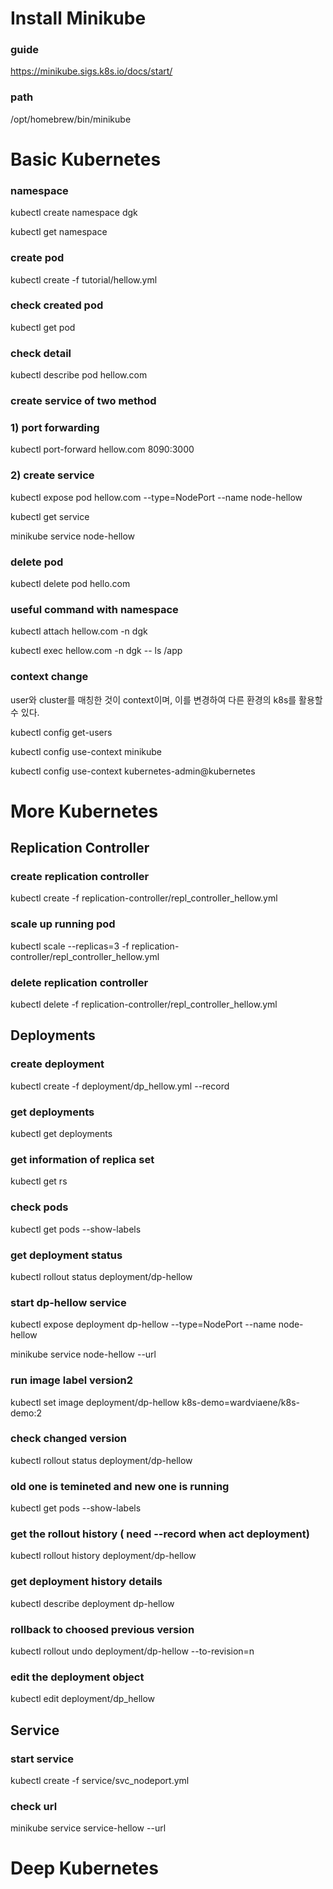 # Install Minikube

### guide
https://minikube.sigs.k8s.io/docs/start/

### path
/opt/homebrew/bin/minikube 


# Basic Kubernetes 

### namespace
kubectl create namespace dgk

kubectl get namespace


### create pod
kubectl create -f tutorial/hellow.yml


### check created pod
kubectl get pod


### check detail
kubectl describe pod hellow.com


### create service of two method

### 1) port forwarding
kubectl port-forward hellow.com 8090:3000

### 2) create service
kubectl expose pod hellow.com --type=NodePort --name node-hellow

kubectl get service

minikube service node-hellow


### delete pod
kubectl delete pod hello.com


### useful command with namespace
kubectl attach hellow.com -n dgk 

kubectl exec hellow.com -n dgk -- ls /app


### context change
user와 cluster를 매칭한 것이 context이며, 이를 변경하여 다른 환경의 k8s를 활용할 수 있다.

kubectl config get-users

kubectl config use-context minikube

kubectl config use-context kubernetes-admin@kubernetes


# More Kubernetes

## Replication Controller 

### create replication controller 
kubectl create -f replication-controller/repl_controller_hellow.yml

### scale up running pod
kubectl scale --replicas=3 -f replication-controller/repl_controller_hellow.yml

### delete replication controller
kubectl delete -f replication-controller/repl_controller_hellow.yml


## Deployments

### create deployment
kubectl create -f deployment/dp_hellow.yml --record

### get deployments
kubectl get deployments


### get information of replica set
kubectl get rs

### check pods
kubectl get pods --show-labels

### get deployment status
kubectl rollout status deployment/dp-hellow


### start dp-hellow service
kubectl expose deployment dp-hellow --type=NodePort --name node-hellow

minikube service node-hellow --url


### run image label version2
kubectl set image deployment/dp-hellow k8s-demo=wardviaene/k8s-demo:2

### check changed version 
kubectl rollout status deployment/dp-hellow

### old one is temineted and new one is running
kubectl get pods --show-labels

### get the rollout history ( need --record when act deployment)
kubectl rollout history deployment/dp-hellow

### get deployment history details
kubectl describe deployment dp-hellow


### rollback to choosed previous version
kubectl rollout undo deployment/dp-hellow --to-revision=n


### edit the deployment object
kubectl edit deployment/dp_hellow


## Service

### start service
kubectl create -f service/svc_nodeport.yml

### check url
minikube service service-hellow --url



# Deep Kubernetes